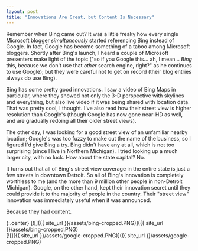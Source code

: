 ```yaml
---
layout: post
title: "Innovations Are Great, but Content Is Necessary"
---
```

Remember when Bing came out? It was a little freaky how every single Microsoft blogger _simultaneously_ started referencing Bing instead of Google. In fact, Google has become something of a taboo among Microsoft bloggers. Shortly after Bing's launch, I heard a couple of Microsoft presenters make light of the topic ("so if you Google this... ah, I mean... _Bing_ this, because we don't use that _other_ search engine, right?" as he continues to use Google); but they were careful not to get on record (their blog entries always do use Bing).

Bing has some pretty good innovations. I saw a video of Bing Maps in particular, where they showed not only the 3-D perspective with skylines and everything, but also live video if it was being shared with location data. That was pretty cool, I thought. I've also read how their street view is higher resolution than Google's (though Google has now gone near-HD as well, and are gradually redoing all their older street views).

The other day, I was looking for a good street view of an unfamiliar nearby location; Google's was too fuzzy to make out the name of the business, so I figured I'd give Bing a try. Bing didn't have any at all, which is not too surprising (since I live in Northern Michigan). I tried looking up a much larger city, with no luck. How about the state capital? No.

It turns out that all of Bing's street view coverage in the entire state is just a few streets in downtown Detroit. So all of Bing's innovation is completely worthless to me (and the more than 9 million other people in non-Detroit Michigan). Google, on the other hand, kept their innovation secret until they could provide it to the majority of people in the country. Their "street view" innovation was immediately useful when it was announced.

Because they had content.

{:.center}
[![]({{ site_url }}/assets/bing-cropped.PNG)]({{ site_url }}/assets/bing-cropped.PNG)  
[![]({{ site_url }}/assets/google-cropped.PNG)]({{ site_url }}/assets/google-cropped.PNG)
